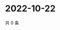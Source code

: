 # 2022-10-22

共 0 条

<!-- BEGIN WEIBO -->
<!-- 最后更新时间 Sat Oct 22 2022 19:01:50 GMT+0800 (China Standard Time) -->

<!-- END WEIBO -->

